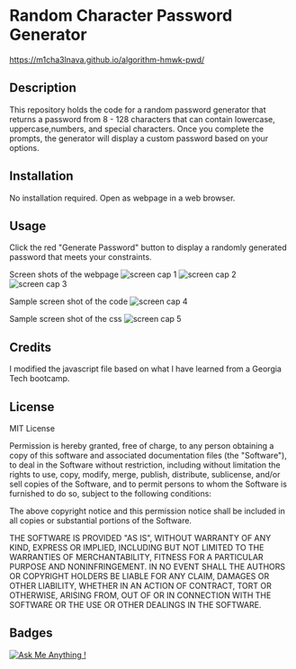 # Random Character Password Generator
https://m1cha3lnava.github.io/algorithm-hmwk-pwd/

## Description

This repository holds the code for a random password generator that returns a password from 8 - 128 characters that can contain lowercase, uppercase,numbers, and special characters. Once you complete the prompts, the generator will display a custom password based on your options.

## Installation

No installation required. Open as webpage in a web browser.

## Usage

Click the red "Generate Password" button to display a randomly generated password that meets your constraints.

Screen shots of the webpage
![screen cap 1](./screenshot1.png)
![screen cap 2](./screenshot2.png)
![screen cap 3](./screenshot3.png)

Sample screen shot of the code
![screen cap 4](./screenshot4.png)

Sample screen shot of the css
![screen cap 5](./screenshot5.png)

## Credits

I  modified the javascript file based on what I have learned from a Georgia Tech bootcamp.

## License

MIT License

Permission is hereby granted, free of charge, to any person obtaining a copy
of this software and associated documentation files (the "Software"), to deal
in the Software without restriction, including without limitation the rights
to use, copy, modify, merge, publish, distribute, sublicense, and/or sell
copies of the Software, and to permit persons to whom the Software is
furnished to do so, subject to the following conditions:

The above copyright notice and this permission notice shall be included in all
copies or substantial portions of the Software.

THE SOFTWARE IS PROVIDED "AS IS", WITHOUT WARRANTY OF ANY KIND, EXPRESS OR
IMPLIED, INCLUDING BUT NOT LIMITED TO THE WARRANTIES OF MERCHANTABILITY,
FITNESS FOR A PARTICULAR PURPOSE AND NONINFRINGEMENT. IN NO EVENT SHALL THE
AUTHORS OR COPYRIGHT HOLDERS BE LIABLE FOR ANY CLAIM, DAMAGES OR OTHER
LIABILITY, WHETHER IN AN ACTION OF CONTRACT, TORT OR OTHERWISE, ARISING FROM,
OUT OF OR IN CONNECTION WITH THE SOFTWARE OR THE USE OR OTHER DEALINGS IN THE
SOFTWARE.

## Badges

[![Ask Me Anything !](https://img.shields.io/badge/Ask%20me-anything-1abc9c.svg)](https://github.com/m1cha3lnava/ama)
